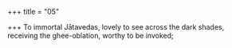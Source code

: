 +++
title = "05"

+++
To immortal Jātavedas, lovely to see across the dark shades,  
receiving the ghee-oblation, worthy to be invoked;  